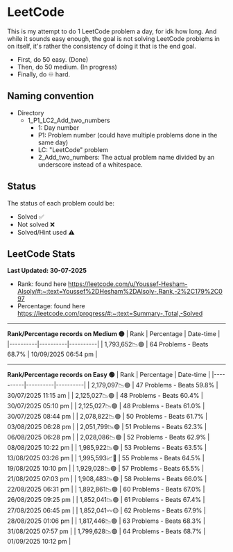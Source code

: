 # LeetCode

This is my attempt to do 1 LeetCode problem a day, for idk how long.
And while it sounds easy enough, the goal is not solving LeetCode problems in on itself,
it's rather the consistency of doing it that is the end goal.

- First, do 50 easy. (Done)
- Then, do 50 medium. (In progress)
- Finally, do ♾️ hard.


## Naming convention
- Directory
    - 1_P1_LC2_Add_two_numbers
        - 1: Day number
        - P1: Problem number (could have multiple problems done in the same day)
        - LC: "LeetCode" problem
        - 2_Add_two_numbers: The actual problem name divided by an underscore instead of a whitespace.

## Status
The status of each problem could be:
- Solved ✅
- Not solved ❌
- Solved/Hint used ⚠️

## LeetCode Stats
**Last Updated: 30-07-2025**
- Rank: found here https://leetcode.com/u/Youssef-Hesham-Alsoly/#:~:text=Youssef%2DHesham%2DAlsoly-,Rank,-2%2C179%2C097
- Percentage: found here https://leetcode.com/progress/#:~:text=Summary-,Total,-Solved

___
**Rank/Percentage records on Medium 🟡**
| Rank | Percentage | Date-time |
|----------|----------|----------|
| 1,793,652📉🟢 | 64 Problems - Beats 68.7% | 10/09/2025 06:54 pm |








___

**Rank/Percentage records on Easy 🟢**
| Rank | Percentage | Date-time |
|----------|----------|----------|
| 2,179,097📉🟢 | 47 Problems - Beats 59.8% | 30/07/2025 11:15 am |
| 2,125,027📉🟢 | 48 Problems - Beats 60.4% | 30/07/2025 05:10 pm |
| 2,125,027📉🟢 | 48 Problems - Beats 61.0% | 30/07/2025 08:44 pm |
| 2,078,822📉🟢 | 50 Problems - Beats 61.7% | 03/08/2025 06:28 pm |
| 2,051,799📉🟢 | 51 Problems - Beats 62.3% | 06/08/2025 06:28 pm |
| 2,028,086📉🟢 | 52 Problems - Beats 62.9% | 08/08/2025 10:22 pm |
| 1,985,922📉🟢 | 53 Problems - Beats 63.5% | 13/08/2025 03:26 pm |
| 1,995,593📈🔴 | 55 Problems - Beats 64.5% | 19/08/2025 10:10 pm |
| 1,929,028📉🟢 | 57 Problems - Beats 65.5% | 21/08/2025 07:03 pm |
| 1,908,483📉🟢 | 58 Problems - Beats 66.0% | 22/08/2025 06:31 pm |
| 1,892,861📉🟢 | 60 Problems - Beats 67.0% | 26/08/2025 09:25 pm |
| 1,852,041📉🟢 | 61 Problems - Beats 67.4% | 27/08/2025 06:45 pm |
| 1,852,041〰️🟡 | 62 Problems - Beats 67.9% | 28/08/2025 01:06 pm |
| 1,817,446📉🟢 | 63 Problems - Beats 68.3% | 31/08/2025 07:57 pm |
| 1,799,628📉🟢 | 64 Problems - Beats 68.7% | 01/09/2025 10:12 pm |
